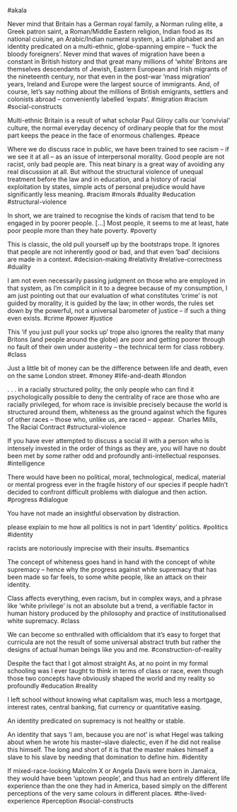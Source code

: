 #akala

Never mind that Britain has a German royal family, a Norman ruling elite, a Greek patron saint, a Roman/Middle Eastern religion, Indian food as its national cuisine, an Arabic/Indian numeral system, a Latin alphabet and an identity predicated on a multi-ethnic, globe-spanning empire – ‘fuck the bloody foreigners’. Never mind that waves of migration have been a constant in British history and that great many millions of ‘white’ Britons are themselves descendants of Jewish, Eastern European and Irish migrants of the nineteenth century, nor that even in the post-war ‘mass migration’ years, Ireland and Europe were the largest source of immigrants. And, of course, let’s say nothing about the millions of British emigrants, settlers and colonists abroad – conveniently labelled ‘expats’.
#migration #racism #social-constructs 

Multi-ethnic Britain is a result of what scholar Paul Gilroy calls our ‘convivial’ culture, the normal everyday decency of ordinary people that for the most part keeps the peace in the face of enormous challenges.
#peace 

Where we do discuss race in public, we have been trained to see racism – if we see it at all – as an issue of interpersonal morality. Good people are not racist, only bad people are. This neat binary is a great way of avoiding any real discussion at all. But without the structural violence of unequal treatment before the law and in education, and a history of racial exploitation by states, simple acts of personal prejudice would have significantly less meaning.
#racism #morals #duality #education #structural-violence

In short, we are trained to recognise the kinds of racism that tend to be engaged in by poorer people. [...] Most people, it seems to me at least, hate poor people more than they hate poverty.
#poverty

This is classic, the old pull yourself up by the bootstraps trope. It ignores that people are not inherently good or bad, and that even ‘bad’ decisions are made in a context.
#decision-making #relativity #relative-correctness #duality 

I am not even necessarily passing judgment on those who are employed in that system, as I’m complicit in it to a degree because of my consumption, I am just pointing out that our evaluation of what constitutes ‘crime’ is not guided by morality, it is guided by the law; in other words, the rules set down by the powerful, not a universal barometer of justice – if such a thing even exists.
#crime #power #justice 

This ‘if you just pull your socks up’ trope also ignores the reality that many Britons (and people around the globe) are poor and getting poorer through no fault of their own under austerity – the technical term for class robbery.
#class

Just a little bit of money can be the difference between life and death, even on the same London street.
#money #life-and-death #london 

. . . in a racially structured polity, the only people who can find it psychologically possible to deny the centrality of race are those who are racially privileged, for whom race is invisible precisely because the world is structured around them, whiteness as the ground against which the figures of other races – those who, unlike us, are raced – appear.  Charles Mills, The Racial Contract
#structural-violence 

If you have ever attempted to discuss a social ill with a person who is intensely invested in the order of things as they are, you will have no doubt been met by some rather odd and profoundly anti-intellectual responses.
#intelligence 

There would have been no political, moral, technological, medical, material or mental progress ever in the fragile history of our species if people hadn’t decided to confront difficult problems with dialogue and then action.
#progress #dialogue 

You have not made an insightful observation by distraction.

please explain to me how all politics is not in part ‘identity’ politics.
#politics #identity 

racists are notoriously imprecise with their insults.
#semantics 

The concept of whiteness goes hand in hand with the concept of white supremacy – hence why the progress against white supremacy that has been made so far feels, to some white people, like an attack on their identity.

Class affects everything, even racism, but in complex ways, and a phrase like ‘white privilege’ is not an absolute but a trend, a verifiable factor in human history produced by the philosophy and practice of institutionalised white supremacy.
#class 

We can become so enthralled with officialdom that it’s easy to forget that curricula are not the result of some universal abstract truth but rather the designs of actual human beings like you and me.
#construction-of-reality 

Despite the fact that I got almost straight As, at no point in my formal schooling was I ever taught to think in terms of class or race, even though those two concepts have obviously shaped the world and my reality so profoundly
#education #reality 

I left school without knowing what capitalism was, much less a mortgage, interest rates, central banking, fiat currency or quantitative easing.

An identity predicated on supremacy is not healthy or stable.

An identity that says ‘I am, because you are not’ is what Hegel was talking about when he wrote his master–slave dialectic, even if he did not realise this himself. The long and short of it is that the master makes himself a slave to his slave by needing that domination to define him.
#identity

If mixed-race-looking Malcolm X or Angela Davis were born in Jamaica, they would have been ‘uptown people’, and thus had an entirely different life experience than the one they had in America, based simply on the different perceptions of the very same colours in different places.
#the-lived-experience #perception #social-constructs 